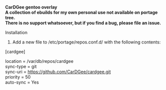 **CarDGee gentoo overlay    
A collection of ebuilds for my own personal use not available on portage tree.    
There is no support whatsoever, but if you find a bug, please file an issue.**    

Installation

1. Add a new file to /etc/portage/repos.conf.d/ with the following contents:

[cardgee]

location = /var/db/repos/cardgee   
sync-type = git   
sync-uri = https://github.com/CarDGee/cardgee.git   
priority = 50   
auto-sync = Yes
